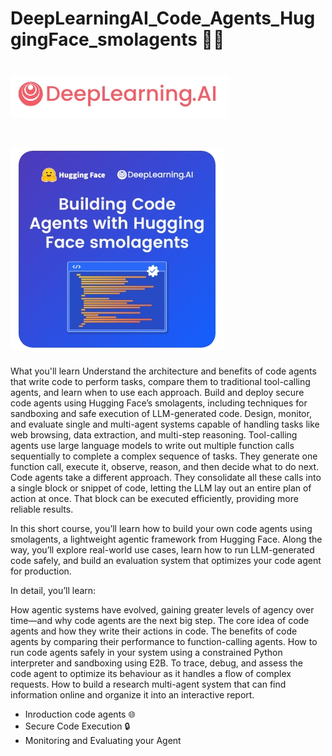 # DeepLearningAI_Code_Agents_HuggingFace_smolagents  🧑‍💻



# ![image1](https://github.com/16032022/DeepLearningAI_Code_Agents_HuggingFace_smolagents/blob/0be092ba91337cbbc7b203a8f0a2279fc770cb9a/Image1.jpeg)
# ![image2](https://github.com/16032022/DeepLearningAI_Code_Agents_HuggingFace_smolagents/blob/d1bb53b46289659a1794d14293c7f2129a3c11ea/Image2jpeg)


What you'll learn
Understand the architecture and benefits of code agents that write code to perform tasks, compare them to traditional tool-calling agents, and learn when to use each approach.
Build and deploy secure code agents using Hugging Face’s smolagents, including techniques for sandboxing and safe execution of LLM-generated code.
Design, monitor, and evaluate single and multi-agent systems capable of handling tasks like web browsing, data extraction, and multi-step reasoning.
Tool-calling agents use large language models to write out multiple function calls sequentially to complete a complex sequence of tasks. They generate one function call, execute it, observe, reason, and then decide what to do next. Code agents take a different approach. They consolidate all these calls into a single block or snippet of code, letting the LLM lay out an entire plan of action at once.  That block can be executed efficiently, providing more reliable results.

In this short course, you’ll learn how to build your own code agents using smolagents, a lightweight agentic framework from Hugging Face. Along the way, you’ll explore real-world use cases, learn how to run LLM-generated code safely, and build an evaluation system that optimizes your code agent for production.

In detail, you’ll learn:

How agentic systems have evolved, gaining greater levels of agency over time—and why code agents are the next big step.
The core idea of code agents and how they write their actions in code.
The benefits of code agents by comparing their performance to function-calling agents.
How to run code agents safely in your system using a constrained Python interpreter and sandboxing using E2B.
To trace, debug, and assess the code agent to optimize its behaviour as it handles a flow of complex requests.
How to build a research multi-agent system that can find information online and organize it into an interactive report.




- Inroduction code agents 🌐
- Secure Code Execution 🔒
- Monitoring and Evaluating your Agent
